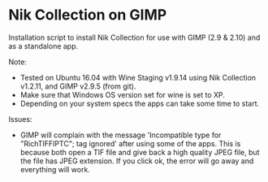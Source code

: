 Nik Collection on GIMP
===

Installation script to install Nik Collection for use with GIMP (2.9 & 2.10) and as a standalone app.

Note:

* Tested on Ubuntu 16.04 with Wine Staging v1.9.14 using Nik Collection v1.2.11, and GIMP v2.9.5 (from git).
* Make sure that Windows OS version set for wine is set to XP.
* Depending on your system specs the apps can take some time to start.

Issues:

* GIMP will complain with the message 'Incompatible type for "RichTIFFIPTC"; tag ignored' after using some of the apps. This is because both open a TIF file and give back a high quality JPEG file, but the file has JPEG extension. If you click ok, the error will go away and everything will work.

